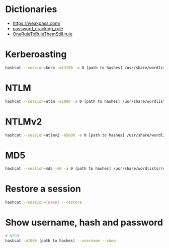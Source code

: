 # Dictionaries
- https://weakpass.com/
- [password_cracking_rule](https://github.com/NotSoSecure/password_cracking_rules)
- [OneRuleToRuleThemStill.rule](OneRuleToRuleThemStill.rule)

# Kerberoasting
```sh
hashcat --session=kerb -m13100 -a 0 [path to hashes] /usr/share/wordlists/rockyou.txt
```

# NTLM
```sh
hashcat --session=ntlm -m1000 -a 0 [path to hashes] /usr/share/wordlists/rockyou.txt -r OneRuleToRuleThemAll.rule
```

# NTLMv2
```sh
hashcat --session=ntlmv2 -m5600 -a 0 [path to hashes] /usr/share/wordlists/rockyou.txt 
```

# MD5
```sh
hashcat --session=md5 -m0 -a 0 [path to hashes] /usr/share/wordlists/rockyou.txt 
```

# Restore a session
```sh
hashcat --session=[name] --restore
```

# Show username, hash and password
```sh
# NTLM
hashcat -m1000 [path to hashes] --username --show
```

